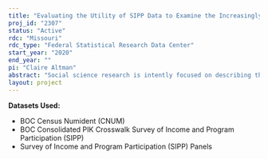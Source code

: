 ```yaml
---
title: "Evaluating the Utility of SIPP Data to Examine the Increasingly Heterogeneous Foreign Born Population"
proj_id: "2307"
status: "Active"
rdc: "Missouri"
rdc_type: "Federal Statistical Research Data Center"
start_year: "2020"
end_year: ""
pi: "Claire Altman"
abstract: "Social science research is intently focused on describing the characteristics of the increasingly diverse foreign-born population with respect to migrant status, and, if and how integration outcomes vary across status groups. However, empirical studies of immigrant integration have been hampered by a lack of nationally representative survey data of the foreign-born. The research proposed here - specifically focused on health outcomes- aims to address this data and methodological shortcoming and provide avenues for future empirical research on immigrant integration in America. To overcome data limitations, this project first makes three methodological advances by using the Survey of Income and Program Participation (SIPP) from the US Census matched to federal administrative records. First, we will estimate the prevalence of measurement error of the foreign-born population in the SIPP by using the existence (or lack) of an administrative record match. Second, we will articulate a method for adjusting sample weights for coverage error in the SIPP that disproportionately impacts estimates of the foreign-born population. Third, we will test methods for using SIPP data in combination with other national surveys in order to impute characteristics of immigrants measured only in the SIPP in much larger surveys that lack such characteristics. The resulting methodological advances and data will be used to examine how health outcomes that are commonly used as indicators of immigrant integration (self-rated health (SRH), number of sick days during the previous 12 months, work disabling illnesses, indicators of psychological distress, health insurance coverage, and routine care) vary by migrant status. Together, the results will present vital methodological and substantive contributions to the growing migrant status literature in the social sciences and health fields. Ultimately, the purpose of this research is to provide a methodological foundation to support empirically-validated, important social and public policy analyses focused on migrant status as well as immigrant integration processes and wellbeing."
layout: project
---
```


**Datasets Used:**

  - BOC Census Numident (CNUM) 
  - BOC Consolidated PIK Crosswalk Survey of Income and Program Participation (SIPP) 
  - Survey of Income and Program Participation (SIPP) Panels 

